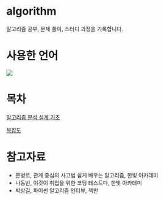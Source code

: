 # algorithm 
알고리즘 공부, 문제 풀이, 스터디 과정을 기록합니다.

# 사용한 언어
<img src="https://img.shields.io/badge/Python-3766AB?style=flat-square&logo=Python&logoColor=white"/>


# 목차
<a href="https://github.com/hijyun/algorithm/blob/master/course/Intro-to-Algorithm.md">알고리즘 분석 설계 기초</a>

 <a href="https://github.com/hijyun/algorithm/blob/master/course/Complexity.md">복잡도</a>



# 참고자료
* 문병로, 관계 중심의 사고법 쉽게 배우는 알고리즘, 한빛 아카데미
* 나동빈, 이것이 취업을 위한 코딩 테스트다, 한빛 아카데미
* 박상길, 파이썬 알고리즘 인터뷰, 책만